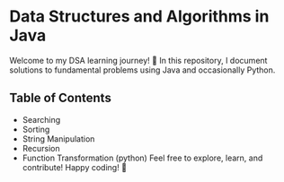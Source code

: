 # Data Structures and Algorithms in Java

Welcome to my DSA learning journey! 🚀 In this repository, I document solutions to fundamental problems using Java and occasionally Python.

## Table of Contents
- Searching
- Sorting
- String Manipulation
- Recursion
- Function Transformation (python)
Feel free to explore, learn, and contribute! Happy coding! 🌟
